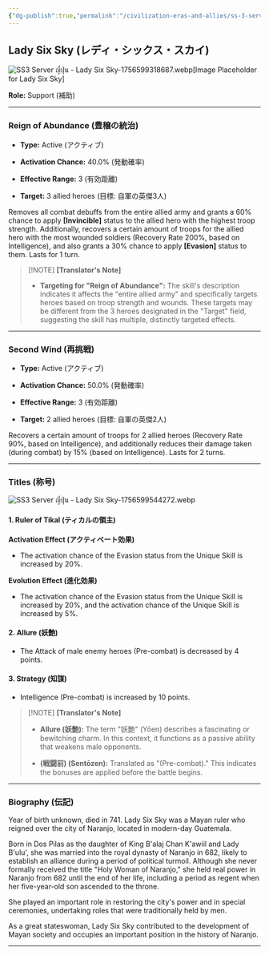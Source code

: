 ```yaml
---
{"dg-publish":true,"permalink":"/civilization-eras-and-allies/ss-3-server-jp-lady-six-sky/","tags":["#fleetingnote"]}
---
```


## Lady Six Sky (レディ・シックス・スカイ)

![SS3 Server ญี่ปุ่น - Lady Six Sky-1756599318687.webp](/img/user/_attachments/SS3%20Server%20%E0%B8%8D%E0%B8%B5%E0%B9%88%E0%B8%9B%E0%B8%B8%E0%B9%88%E0%B8%99%20-%20Lady%20Six%20Sky-1756599318687.webp)[Image Placeholder for Lady Six Sky]

**Role:** Support (補助)

---

### Reign of Abundance (豊穣の統治)

- **Type:** Active (アクティブ)

- **Activation Chance:** 40.0% (発動確率)

- **Effective Range:** 3 (有効距離)

- **Target:** 3 allied heroes (目標: 自軍の英傑3人)

Removes all combat debuffs from the entire allied army and grants a 60% chance to apply **[Invincible]** status to the allied hero with the highest troop strength. Additionally, recovers a certain amount of troops for the allied hero with the most wounded soldiers (Recovery Rate 200%, based on Intelligence), and also grants a 30% chance to apply **[Evasion]** status to them. Lasts for 1 turn.

> [!NOTE] **[Translator's Note]**
> 
> - **Targeting for "Reign of Abundance":** The skill's description indicates it affects the "entire allied army" and specifically targets heroes based on troop strength and wounds. These targets may be different from the 3 heroes designated in the "Target" field, suggesting the skill has multiple, distinctly targeted effects.
>     

---

### Second Wind (再挑戦)

- **Type:** Active (アクティブ)

- **Activation Chance:** 50.0% (発動確率)

- **Effective Range:** 3 (有効距離)

- **Target:** 2 allied heroes (目標: 自軍の英傑2人)

Recovers a certain amount of troops for 2 allied heroes (Recovery Rate 90%, based on Intelligence), and additionally reduces their damage taken (during combat) by 15% (based on Intelligence). Lasts for 2 turns.

---

### Titles (称号)

![SS3 Server ญี่ปุ่น - Lady Six Sky-1756599544272.webp](/img/user/_attachments/SS3%20Server%20%E0%B8%8D%E0%B8%B5%E0%B9%88%E0%B8%9B%E0%B8%B8%E0%B9%88%E0%B8%99%20-%20Lady%20Six%20Sky-1756599544272.webp)

#### 1. Ruler of Tikal (ティカルの領主)

**Activation Effect (アクティベート効果)**

- The activation chance of the Evasion status from the Unique Skill is increased by 20%.

**Evolution Effect (進化効果)**

- The activation chance of the Evasion status from the Unique Skill is increased by 20%, and the activation chance of the Unique Skill is increased by 5%.

#### 2. Allure (妖艶)

- The Attack of male enemy heroes (Pre-combat) is decreased by 4 points.

#### 3. Strategy (知謀)

- Intelligence (Pre-combat) is increased by 10 points.

> [!NOTE] **[Translator's Note]**
> 
> - **Allure (妖艶):** The term "妖艶" (Yōen) describes a fascinating or bewitching charm. In this context, it functions as a passive ability that weakens male opponents.
>     
> - **(戦闘前) (Sentōzen):** Translated as "(Pre-combat)." This indicates the bonuses are applied before the battle begins.
>     

---

### Biography (伝記)

Year of birth unknown, died in 741. Lady Six Sky was a Mayan ruler who reigned over the city of Naranjo, located in modern-day Guatemala.

Born in Dos Pilas as the daughter of King B'alaj Chan K'awiil and Lady B'ulu', she was married into the royal dynasty of Naranjo in 682, likely to establish an alliance during a period of political turmoil. Although she never formally received the title "Holy Woman of Naranjo," she held real power in Naranjo from 682 until the end of her life, including a period as regent when her five-year-old son ascended to the throne.

She played an important role in restoring the city's power and in special ceremonies, undertaking roles that were traditionally held by men.

As a great stateswoman, Lady Six Sky contributed to the development of Mayan society and occupies an important position in the history of Naranjo.

---